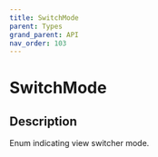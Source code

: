 ```yaml
---
title: SwitchMode
parent: Types
grand_parent: API
nav_order: 103
---
```


# SwitchMode

## Description

Enum indicating view switcher mode.
